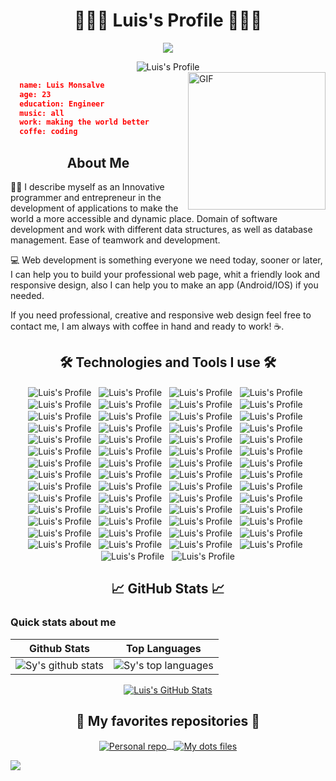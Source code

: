 

<h1 align="center">👨🏻‍💻 Luis's Profile 👨🏻‍💻</h1>

<div align="center">

  ![](https://img.shields.io/github/last-commit/LuisD20/LuisD20?color=212121&logo=&logoColor=131821&style=for-the-badge)

</div>

<div align="center">
  <img align="center" src="https://readme-typing-svg.herokuapp.com?center=true&vCenter=true&lines=I'm+a+Full+stack+developer.;I'm+a+DevOps+developer.;I'm+a+UI+%2F+UX+Designer.;I'm+a+Entrepreneur." alt="Luis's Profile" />
</div>

<img align="right" alt="GIF" src="https://raw.githubusercontent.com/LuisD20/LuisD20/master/assets/code-gif.gif" width="220px"/>

```json
  name: Luis Monsalve
  age: 23
  education: Engineer
  music: all
  work: making the world better
  coffe: coding
```

<h2 align="center">About Me</h2>

<p>
  👨‍💻 I describe myself as an Innovative programmer and entrepreneur in the development of applications to make the world a more accessible and dynamic place. Domain of software development and work with different data structures, as well as database management. Ease of teamwork and development.

  💻 Web development is something everyone we need today, sooner or later, I can help you to build your professional web page, whit a friendly look and responsive design, also I can help you to make an app (Android/IOS) if you needed.

  If you need professional, creative and responsive web design feel free to contact me, I am always with coffee in hand and ready to work! ☕.
</p>

<h2 align="center">🛠️ Technologies and Tools I use 🛠️</h2>

<p align="center">
  <img align="center" src="https://raw.githubusercontent.com/LuisD20/LuisD20/master/assets/vscode.png" alt="Luis's Profile" />
  <span>&nbsp;</span>
  <img align="center" src="https://raw.githubusercontent.com/LuisD20/LuisD20/master/assets/git.png" alt="Luis's Profile" />
  <span>&nbsp;</span>
  <img align="center" src="https://raw.githubusercontent.com/LuisD20/LuisD20/master/assets/github.png" alt="Luis's Profile" />
  <span>&nbsp;</span>
  <img align="center" src="https://raw.githubusercontent.com/LuisD20/LuisD20/master/assets/gitlab.png" alt="Luis's Profile" />
  <span>&nbsp;</span>
  <img align="center" src="https://raw.githubusercontent.com/LuisD20/LuisD20/master/assets/postman.png" alt="Luis's Profile" />
  <span>&nbsp;</span>
  <img align="center" src="https://raw.githubusercontent.com/LuisD20/LuisD20/master/assets/altair.png" alt="Luis's Profile" />
  <span>&nbsp;</span>
  <img align="center" src="https://raw.githubusercontent.com/LuisD20/LuisD20/master/assets/figma.png" alt="Luis's Profile" />
  <span>&nbsp;</span>
  <img align="center" src="https://raw.githubusercontent.com/LuisD20/LuisD20/master/assets/photoshop.png" alt="Luis's Profile" />
  <span>&nbsp;</span>
  <img align="center" src="https://raw.githubusercontent.com/LuisD20/LuisD20/master/assets/react native.png" alt="Luis's Profile" />
  <span>&nbsp;</span>
  <img align="center" src="https://raw.githubusercontent.com/LuisD20/LuisD20/master/assets/flutter.png" alt="Luis's Profile" />
  <span>&nbsp;</span>
  <img align="center" src="https://raw.githubusercontent.com/LuisD20/LuisD20/master/assets/dart.png" alt="Luis's Profile" />
  <span>&nbsp;</span>
  <img align="center" src="https://raw.githubusercontent.com/LuisD20/LuisD20/master/assets/c++.png" alt="Luis's Profile" />
  <span>&nbsp;</span>
  <img align="center" src="https://raw.githubusercontent.com/LuisD20/LuisD20/master/assets/c#.png" alt="Luis's Profile" />
  <span>&nbsp;</span>
  <img align="center" src="https://raw.githubusercontent.com/LuisD20/LuisD20/master/assets/windows terminal.png" alt="Luis's Profile" />
  <span>&nbsp;</span>
  <img align="center" src="https://raw.githubusercontent.com/LuisD20/LuisD20/master/assets/powershell.png" alt="Luis's Profile" />
  <span>&nbsp;</span>
  <img align="center" src="https://raw.githubusercontent.com/LuisD20/LuisD20/master/assets/prettier.png" alt="Luis's Profile" />
  <span>&nbsp;</span>
  <img align="center" src="https://raw.githubusercontent.com/LuisD20/LuisD20/master/assets/eslint.png" alt="Luis's Profile" />
  <span>&nbsp;</span>
  <img align="center" src="https://raw.githubusercontent.com/LuisD20/LuisD20/master/assets/husky.png" alt="Luis's Profile" />
  <span>&nbsp;</span>
  <img align="center" src="https://raw.githubusercontent.com/LuisD20/LuisD20/master/assets/markdown.png" alt="Luis's Profile" />
  <span>&nbsp;</span>
  <img align="center" src="https://raw.githubusercontent.com/LuisD20/LuisD20/master/assets/latex.png" alt="Luis's Profile" />
  <span>&nbsp;</span>
  <img align="center" src="https://raw.githubusercontent.com/LuisD20/LuisD20/master/assets/typescript.png" alt="Luis's Profile" />
  <span>&nbsp;</span>
  <img align="center" src="https://raw.githubusercontent.com/LuisD20/LuisD20/master/assets/javascript.png" alt="Luis's Profile" />
  <span>&nbsp;</span>
  <img align="center" src="https://raw.githubusercontent.com/LuisD20/LuisD20/master/assets/html.png" alt="Luis's Profile" />
  <span>&nbsp;</span>
  <img align="center" src="https://raw.githubusercontent.com/LuisD20/LuisD20/master/assets/css.png" alt="Luis's Profile" />
  <span>&nbsp;</span>
  <img align="center" src="https://raw.githubusercontent.com/LuisD20/LuisD20/master/assets/sass.png" alt="Luis's Profile" />
  <span>&nbsp;</span>
  <img align="center" src="https://raw.githubusercontent.com/LuisD20/LuisD20/master/assets/postcss.png" alt="Luis's Profile" />
  <span>&nbsp;</span>
  <img align="center" src="https://raw.githubusercontent.com/LuisD20/LuisD20/master/assets/pug.png" alt="Luis's Profile" />
  <span>&nbsp;</span>
  <img align="center" src="https://raw.githubusercontent.com/LuisD20/LuisD20/master/assets/react.png" alt="Luis's Profile" />
  <span>&nbsp;</span>
  <img align="center" src="https://raw.githubusercontent.com/LuisD20/LuisD20/master/assets/next.png" alt="Luis's Profile" />
  <span>&nbsp;</span>
  <img align="center" src="https://raw.githubusercontent.com/LuisD20/LuisD20/master/assets/pwa.png" alt="Luis's Profile" />
  <span>&nbsp;</span>
  <img align="center" src="https://raw.githubusercontent.com/LuisD20/LuisD20/master/assets/styled-components.png" alt="Luis's Profile" />
  <span>&nbsp;</span>
  <img align="center" src="https://raw.githubusercontent.com/LuisD20/LuisD20/master/assets/redux.png" alt="Luis's Profile" />
  <span>&nbsp;</span>
  <img align="center" src="https://raw.githubusercontent.com/LuisD20/LuisD20/master/assets/apollo.png" alt="Luis's Profile" />
  <span>&nbsp;</span>
  <img align="center" src="https://raw.githubusercontent.com/LuisD20/LuisD20/master/assets/webpack.png" alt="Luis's Profile" />
  <span>&nbsp;</span>
  <img align="center" src="https://raw.githubusercontent.com/LuisD20/LuisD20/master/assets/vite.png" alt="Luis's Profile" />
  <span>&nbsp;</span>
  <img align="center" src="https://raw.githubusercontent.com/LuisD20/LuisD20/master/assets/node.png" alt="Luis's Profile" />
  <span>&nbsp;</span>
  <img align="center" src="https://raw.githubusercontent.com/LuisD20/LuisD20/master/assets/npm.png" alt="Luis's Profile" />
  <span>&nbsp;</span>
  <img align="center" src="https://raw.githubusercontent.com/LuisD20/LuisD20/master/assets/nodemon.png" alt="Luis's Profile" />
  <span>&nbsp;</span>
  <img align="center" src="https://raw.githubusercontent.com/LuisD20/LuisD20/master/assets/pnpm.png" alt="Luis's Profile" />
  <span>&nbsp;</span>
  <img align="center" src="https://raw.githubusercontent.com/LuisD20/LuisD20/master/assets/yarn.png" alt="Luis's Profile" />
  <span>&nbsp;</span>
  <img align="center" src="https://raw.githubusercontent.com/LuisD20/LuisD20/master/assets/nest.png" alt="Luis's Profile" />
  <span>&nbsp;</span>
  <img align="center" src="https://raw.githubusercontent.com/LuisD20/LuisD20/master/assets/express.png" alt="Luis's Profile" />
  <span>&nbsp;</span>
  <img align="center" src="https://raw.githubusercontent.com/LuisD20/LuisD20/master/assets/fastify.png" alt="Luis's Profile" />
  <span>&nbsp;</span>
  <img align="center" src="https://raw.githubusercontent.com/LuisD20/LuisD20/master/assets/graphql.png" alt="Luis's Profile" />
  <span>&nbsp;</span>
  <img align="center" src="https://raw.githubusercontent.com/LuisD20/LuisD20/master/assets/mercurius.png" alt="Luis's Profile" />
  <span>&nbsp;</span>
  <img align="center" src="https://raw.githubusercontent.com/LuisD20/LuisD20/master/assets/jwt.png" alt="Luis's Profile" />
  <span>&nbsp;</span>
  <img align="center" src="https://raw.githubusercontent.com/LuisD20/LuisD20/master/assets/passport.png" alt="Luis's Profile" />
  <span>&nbsp;</span>
  <img align="center" src="https://raw.githubusercontent.com/LuisD20/LuisD20/master/assets/typeorm.png" alt="Luis's Profile" />
  <span>&nbsp;</span>
  <img align="center" src="https://raw.githubusercontent.com/LuisD20/LuisD20/master/assets/sequelize.png" alt="Luis's Profile" />
  <span>&nbsp;</span>
  <img align="center" src="https://raw.githubusercontent.com/LuisD20/LuisD20/master/assets/mongoose.png" alt="Luis's Profile" />
  <span>&nbsp;</span>
  <img align="center" src="https://raw.githubusercontent.com/LuisD20/LuisD20/master/assets/prisma.png" alt="Luis's Profile" />
  <span>&nbsp;</span>
  <img align="center" src="https://raw.githubusercontent.com/LuisD20/LuisD20/master/assets/postgresql.png" alt="Luis's Profile" />
  <span>&nbsp;</span>
  <img align="center" src="https://raw.githubusercontent.com/LuisD20/LuisD20/master/assets/sqlite.png" alt="Luis's Profile" />
  <span>&nbsp;</span>
  <img align="center" src="https://raw.githubusercontent.com/LuisD20/LuisD20/master/assets/mongodb.png" alt="Luis's Profile" />
  <span>&nbsp;</span>
  <img align="center" src="https://raw.githubusercontent.com/LuisD20/LuisD20/master/assets/google cloud.png" alt="Luis's Profile" />
  <span>&nbsp;</span>
  <img align="center" src="https://raw.githubusercontent.com/LuisD20/LuisD20/master/assets/aws.png" alt="Luis's Profile" />
  <span>&nbsp;</span>
  <img align="center" src="https://raw.githubusercontent.com/LuisD20/LuisD20/master/assets/amplify.png" alt="Luis's Profile" />
  <span>&nbsp;</span>
  <img align="center" src="https://raw.githubusercontent.com/LuisD20/LuisD20/master/assets/s3.png" alt="Luis's Profile" />
</p>

<h2 align="center">📈 GitHub Stats 📈</h2>

### Quick stats about me
| Github Stats | Top Languages |
| --- | --- |
| ![Sy's github stats](https://github-readme-stats.vercel.app/api?username=LuisD20&show_icons=true&theme=github_dark&include_all_commits=true&count_private=true) | ![Sy's top languages](https://github-readme-stats.vercel.app/api/top-langs/?username=LuisD20&show_icons=true&theme=github_dark&include_all_commits=true&count_private=true&layout=compact) |

<div align="center">
  <a href="https://github.com/LuisD20">
    <img align="center" src="http://github-readme-streak-stats.herokuapp.com?user=LuisD20&theme=github-dark-blue&date_format=M%20j%5B%2C%20Y%5D" alt="Luis's GitHub Stats" />
  </a>
</div>

<h2 align="center">📘 My favorites repositories 📘</h2>

<p align="center">
  <a href="https://github.com/LuisD20">
    <img align="center" src="https://github.com/LuisD20/LuisD20" alt="Personal repo" />
    <span>&nbsp;</span>
    <img align="center" src="https://github.com/LuisD20/.dotfiles" alt="My dots files" />
  </a>
</p>

![](https://quotes-github-readme.vercel.app/api?type=horizontal&theme=nord)